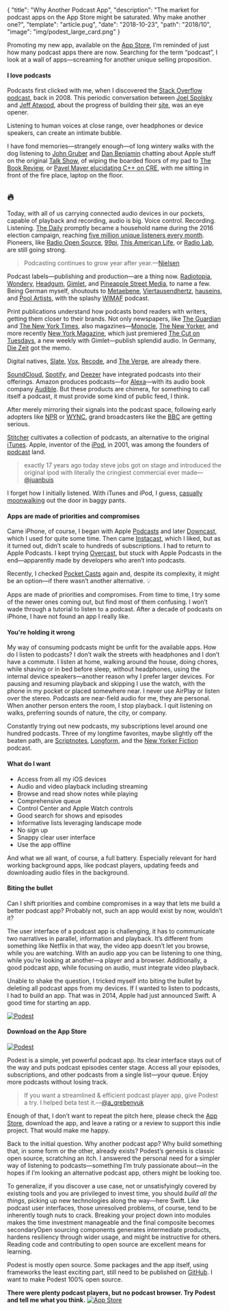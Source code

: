 {
  "title": "Why Another Podcast App",
  "description": "The market for podcast apps on the App Store might be saturated. Why make another one?",
  "template": "article.pug",
  "date": "2018-10-23",
  "path": "2018/10",
  "image": "img/podest_large_card.png"
}

Promoting my new app, available on the [App Store](https://itunes.apple.com/us/app/podest/id794983364), I’m reminded of just how many podcast apps there are now. Searching for the term “podcast”, I look at a wall of apps—screaming for another unique selling proposition.

#### I love podcasts

Podcasts first clicked with me, when I discovered the [Stack Overflow podcast](https://stackoverflow.blog/2008/04/17/podcast-1/), back in 2008. This periodic conversation between [Joel Spolsky](https://www.joelonsoftware.com) and [Jeff Atwood](https://blog.codinghorror.com), about the progress of building their [site](https://stackoverflow.com), was an eye opener.

Listening to human voices at close range, over headphones or device speakers, can create an intimate bubble.

I have fond memories—strangely enough—of long wintery walks with the dog listening to [John Gruber](https://daringfireball.net) and [Dan Benjamin](http://danbenjamin.com) chatting about Apple stuff on the original [Talk Show](http://5by5.tv/talkshow), of wiping the boarded floors of my pad to [The Book Review](https://www.nytimes.com/column/book-review-podcast), or [Pavel Mayer elucidating C++ on CRE](https://cre.fm/cre063-die-programmiersprache-c-plus-plus), with me sitting in front of the fire place, laptop on the floor.

## 🔥

Today, with all of us carrying connected audio devices in our pockets, capable of playback and recording, audio is big. Voice control. Recording. Listening. [The Daily](https://www.nytimes.com/podcasts/the-daily) promptly became a household name during the 2016 election campaign, reaching [five million unique listeners every month](https://www.recode.net/2018/2/13/17005660/new-york-times-the-daily-american-public-media-radio-podcast-michael-barbaro-lisa-tobin-code-media). Pioneers, like [Radio Open Source](http://radioopensource.org), [99pi](https://99percentinvisible.org), [This American Life](https://www.thisamericanlife.org), or [Radio Lab](https://www.wnycstudios.org/shows/radiolab), are still going strong.

> Podcasting continues to grow year after year.—[Nielsen](https://www.nielsen.com/us/en/insights/reports/2018/nielsen-podcast-insights-q3-2018.html)

Podcast labels—publishing and production—are a thing now. [Radiotopia](https://www.radiotopia.fm), [Wondery](https://wondery.com), [Headgum](https://headgum.com), [Gimlet](https://www.gimletmedia.com), and [Pineapple Street Media](http://pineapple.fm), to name a few. Being German myself, shoutouts to [Metaebene](https://metaebene.me), [Viertausendhertz](https://viertausendhertz.de), [hauseins](https://hauseins.fm), and [Pool Artists](http://www.poolartists.de), with the splashy [WIMAF](https://wimaf.podigee.io) podcast.

Print publications understand how podcasts bond readers with writers, getting them closer to their brands. Not only newspapers, like [The Guardian](https://www.theguardian.com/audio) and [The New York Times](https://www.nytimes.com/spotlight/podcasts), also magazines—[Monocle](https://monocle.com/radio/), [The New Yorker](https://www.newyorker.com/podcast), and more recently [New York Magazine](http://nymag.com), which just premiered [The Cut on Tuesdays](https://www.thecut.com/2019/10/the-cut-on-tuesdays-podcast-episode-1-power.html), a new weekly with Gimlet—publish splendid audio. In Germany, [Die Zeit](https://www.zeit.de/podcasts) got the memo.

Digital natives, [Slate](http://www.slate.com/articles/podcasts.html), [Vox](https://www.vox.com/pages/podcasts), [Recode](https://www.recode.net/podcasts/), and [The Verge](https://www.theverge.com/podcasts), are already there.

[SoundCloud](https://soundcloud.com/for/podcasting), [Spotify](https://www.spotify.com), and [Deezer](https://www.deezer.com/) have integrated podcasts into their offerings. Amazon produces podcasts—for [Alexa](https://developer.amazon.com/alexa)—with its audio book company [Audible](https://www.audible.com/blog/). But these products are chimera, for something to call itself a podcast, it must provide some kind of public feed, I think.

After merely mirroring their signals into the podcast space, following early adopters like [NPR](https://www.npr.org) or [WYNC](https://www.wnyc.org), grand broadcasters like the [BBC](https://www.bbc.co.uk/podcasts) are getting serious.

[Stitcher](https://www.stitcher.com) cultivates a collection of podcasts, an alternative to the original [iTunes](https://www.apple.com/itunes/podcasts/). Apple, inventor of the [iPod](https://en.wikipedia.org/wiki/IPod), in 2001, was among the founders of [podcast](https://en.wikipedia.org/wiki/Podcast) land.

> exactly 17 years ago today steve jobs got on stage and introduced the original ipod with literally the cringiest commercial ever made—[@juanbuis](https://twitter.com/juanbuis)

I forget how I initially listened. With iTunes and iPod, I guess,  [casually moonwalking](https://www.youtube.com/watch?v=yTwd7SaYPQg) out the door in baggy pants.

#### Apps are made of priorities and compromises

Came iPhone, of course, I began with Apple [Podcasts](https://itunes.apple.com/us/app/podcasts/id525463029) and later [Downcast](https://itunes.apple.com/us/app/downcast/id393858566), which I used for quite some time. Then came [Instacast](https://itunes.apple.com/us/app/instacast-core/id108386833), which I liked, but as it turned out, didn’t scale to hundreds of subscriptions. I had to return to Apple Podcasts. I kept trying [Overcast](https://overcast.fm), but stuck with Apple Podcasts in the end—apparently made by developers who aren’t into podcasts.

Recently, I checked [Pocket Casts](https://play.pocketcasts.com) again and, despite its complexity, it might be an option—if there wasn’t another alternative. 💡

Apps are made of priorities and compromises. From time to time, I try some of the newer ones coming out, but find most of them confusing. I won’t wade through a tutorial to listen to a podcast. After a decade of podcasts on iPhone, I have not found an app I really like.

#### You're holding it wrong

My way of consuming podcasts might be unfit for the available apps. How do I listen to podcasts? I don’t walk the streets with headphones and I don’t have a commute. I listen at home, walking around the house, doing chores, while shaving or in bed before sleep, without headphones, using the internal device speakers—another reason why I prefer larger devices. For pausing and resuming playback and skipping I use the watch, with the phone in my pocket or placed somewhere near. I never use AirPlay or listen over the stereo. Podcasts are near-field audio for me, they are personal. When another person enters the room, I stop playback. I quit listening on walks, preferring sounds of nature, the city, or company.

Constantly trying out new podcasts, my subscriptions level around one hundred podcasts. Three of my longtime favorites, maybe slightly off the beaten path, are [Scriptnotes](http://scriptnotes.net), [Longform](https://longform.org/podcast), and the [New Yorker Fiction](https://www.newyorker.com/podcast/fiction) podcast.

#### What do I want

- Access from all my iOS devices
- Audio and video playback including streaming
- Browse and read show notes while playing
- Comprehensive queue
- Control Center and Apple Watch controls
- Good search for shows and episodes
- Informative lists leveraging landscape mode
- No sign up
- Snappy clear user interface
- Use the app offline

And what we all want, of course, a full battery. Especially relevant for hard working background apps, like podcast players, updating feeds and downloading audio files in the background.

#### Biting the bullet

Can I shift priorities and combine compromises in a way that lets me build a better podcast app? Probably not, such an app would exist by now, wouldn’t it?

The user interface of a podcast app is challenging, it has to communicate two narratives in parallel, information and playback. It’s different from something like Netflix in that way, the video app doesn’t let you browse, while you are watching. With an audio app you can be listening to one thing, while you’re looking at another—a player and a browser. Additionally, a good podcast app, while focusing on audio, must integrate video playback.

Unable to shake the question, I tricked myself into biting the bullet by deleting all podcast apps from my devices. If I wanted to listen to podcasts, I had to build an app. That was in 2014, Apple had just announced Swift. A good time for starting an app.

[![Podest](/img/podest.svg "Podest Logotype")](https://www.moma.org/collection/works/2500)

#### Download on the App Store

[![Podest](/img/podest_app_icon.svg "Podest App Icon")](https://itunes.apple.com/us/app/podest/id794983364)

Podest is a simple, yet powerful podcast app. Its clear interface stays out of the way and puts podcast episodes center stage. Access all your episodes, subscriptions, and other podcasts from a single list—your queue. Enjoy more podcasts without losing track.

> If you want a streamlined & efficient podcast player app, give Podest a try. I helped beta test it.—[@a_grebenyuk](https://twitter.com/a_grebenyuk)

Enough of that, I don’t want to repeat the pitch here, please check the [App Store](https://itunes.apple.com/us/app/podest/id794983364), download the app, and leave a rating or a review to support this indie project. That would make me happy.

Back to the initial question. Why another podcast app? Why build something that, in some form or the other, already exists? Podest’s genesis is classic open source, scratching an itch. I answered the personal need for a simpler way of listening to podcasts—something I’m truly passionate about—in the hopes if I’m looking an alternative podcast app, others might be looking too.

To generalize, if you discover a use case, not or unsatisfyingly covered by existing tools and you are privileged to invest time, you should *build all the things*, picking up new technologies along the way—here Swift. Like podcast user interfaces, those unresolved problems, of course, tend to be inherently tough nuts to crack. Breaking your project down into modules makes the time investment manageable and the final composite becomes secondaryOpen sourcing components generates intermediate products, hardens resiliency through wider usage, and might be instructive for others. Reading code and contributing to open source are excellent means for learning.

Podest is mostly open source. Some packages and the app itself, using frameworks the least exciting part, still need to be published on [GitHub](https://github.com/michaelnisi/). I want to make Podest 100% open source.

**There were plenty podcast players, but no podcast browser. Try Podest and tell me what you think.**
[![App Store](/img/app_store.svg "App Store Badge")](https://itunes.apple.com/us/app/podest/id794983364)

